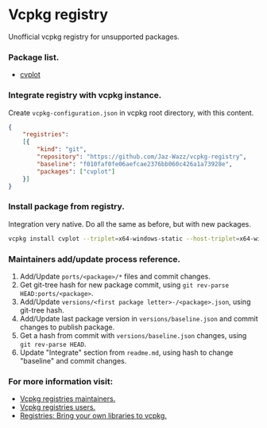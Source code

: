 # Vcpkg registry
Unofficial vcpkg registry for unsupported packages.

### Package list.
- [cvplot](https://github.com/leovandriel/cvplot)

### Integrate registry with vcpkg instance.
Create `vcpkg-configuration.json` in vcpkg root directory, with this content.
```json
{
	"registries":
	[{
		"kind": "git",
		"repository": "https://github.com/Jaz-Wazz/vcpkg-registry",
		"baseline": "f010faf0fe06aefcae2376bb060c426a1a73928e",
		"packages": ["cvplot"]
	}]
}
```

### Install package from registry.
Integration very native. Do all the same as before, but with new packages.
```bash
vcpkg install cvplot --triplet=x64-windows-static --host-triplet=x64-windows-static --clean-after-build --no-binarycaching
```

### Maintainers add/update process reference.
1. Add/Update `ports/<package>/*` files and commit changes.
2. Get git-tree hash for new package commit, using `git rev-parse HEAD:ports/<package>`.
3. Add/Update `versions/<first package letter>-/<package>.json`, using git-tree hash.
4. Add/Update last package version in `versions/baseline.json` and commit changes to publish package.
5. Get a hash from commit with `versions/baseline.json` changes, using `git rev-parse HEAD`.
6. Update "Integrate" section from `readme.md`, using hash to change "baseline" and commit changes.

### For more information visit:
- [Vcpkg registries maintainers.](https://github.com/microsoft/vcpkg/blob/master/docs/maintainers/registries.md)
- [Vcpkg registries users.](https://github.com/microsoft/vcpkg/blob/master/docs/users/registries.md)
- [Registries: Bring your own libraries to vcpkg.](https://devblogs.microsoft.com/cppblog/registries-bring-your-own-libraries-to-vcpkg)
